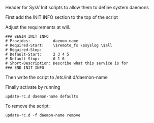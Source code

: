 Header for SysV Init scripts to allow them to define system daemons

First add the INIT INFO section to the top of the script

Adjust the requirements at will.

	### BEGIN INIT INFO
	# Provides:          daemon-name
	# Required-Start:    \$remote_fs \$syslog \$all
	# Required-Stop:
	# Default-Start:     2 3 4 5
	# Default-Stop:      0 1 6
	# Short-Description: Describe what this service is for
	### END INIT INFO

Then write the script to /etc/init.d/daemon-name

Finally activate by running

	update-rc.d daemon-name defaults

To remove the script:

	update-rc.d -f daemon-name remove
